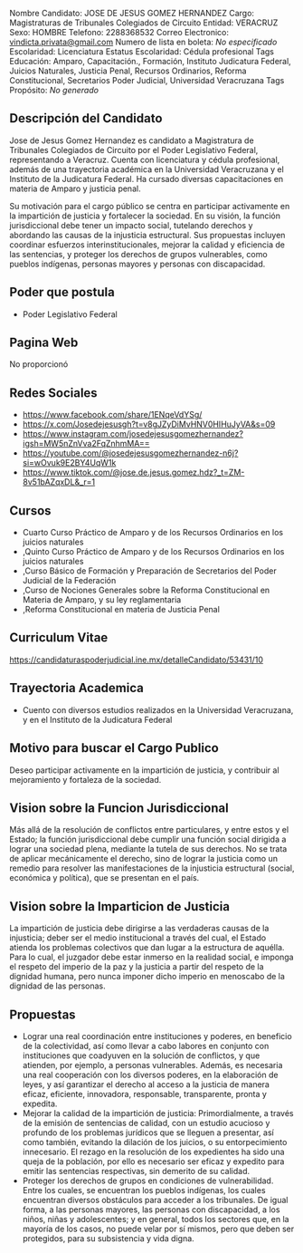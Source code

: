 Nombre Candidato: JOSE DE JESUS GOMEZ HERNANDEZ
Cargo: Magistraturas de Tribunales Colegiados de Circuito
Entidad: VERACRUZ
Sexo: HOMBRE
Telefono: 2288368532
Correo Electronico: vindicta.privata@gmail.com
Numero de lista en boleta: *No especificado*
Escolaridad: Licenciatura
Estatus Escolaridad: Cédula profesional
Tags Educación: Amparo, Capacitación., Formación, Instituto Judicatura Federal, Juicios Naturales, Justicia Penal, Recursos Ordinarios, Reforma Constitucional, Secretarios Poder Judicial, Universidad Veracruzana
Tags Propósito: *No generado*


## Descripción del Candidato 

Jose de Jesus Gomez Hernandez es candidato a Magistratura de Tribunales Colegiados de Circuito por el Poder Legislativo Federal, representando a Veracruz. Cuenta con licenciatura y cédula profesional, además de una trayectoria académica en la Universidad Veracruzana y el Instituto de la Judicatura Federal.  Ha cursado diversas capacitaciones en materia de Amparo y justicia penal.

Su motivación para el cargo público se centra en participar activamente en la impartición de justicia y fortalecer la sociedad.  En su visión, la función jurisdiccional debe tener un impacto social, tutelando derechos y abordando las causas de la injusticia estructural.  Sus propuestas incluyen coordinar esfuerzos interinstitucionales, mejorar la calidad y eficiencia de las sentencias, y proteger los derechos de grupos vulnerables, como pueblos indígenas, personas mayores y personas con discapacidad.


## Poder que postula

- Poder Legislativo Federal


## Pagina Web

No proporcionó


## Redes Sociales

- https://www.facebook.com/share/1ENqeVdYSg/
- https://x.com/Josedejesusgh?t=v8gJZyDiMvHNV0HIHuJyVA&s=09
- https://www.instagram.com/josedejesusgomezhernandez?igsh=MW5nZnVva2FqZnhmMA==
- https://youtube.com/@josedejesusgomezhernandez-n6j?si=wOvuk9E2BY4UqW1k
- https://www.tiktok.com/@jose.de.jesus.gomez.hdz?_t=ZM-8v51bAZqxDL&_r=1


## Cursos

- Cuarto Curso Práctico de Amparo y de los Recursos Ordinarios en los juicios naturales
- ,Quinto Curso Práctico de Amparo y de los Recursos Ordinarios en los juicios naturales
- ,Curso Básico de Formación y Preparación de Secretarios del Poder Judicial de la Federación
- ,Curso de Nociones Generales sobre la Reforma Constitucional en Materia de Amparo, y su ley reglamentaria
- ,Reforma Constitucional en materia de Justicia Penal


## Curriculum Vitae

https://candidaturaspoderjudicial.ine.mx/detalleCandidato/53431/10


## Trayectoria Academica

- Cuento con diversos estudios realizados en la Universidad Veracruzana, y en el Instituto de la Judicatura Federal


## Motivo para buscar el Cargo Publico

Deseo participar activamente en la impartición de justicia, y contribuir al mejoramiento y fortaleza de la sociedad.


## Vision sobre la Funcion Jurisdiccional

Más allá de la resolución de conflictos entre particulares, y entre estos y el Estado; la función jurisdiccional debe cumplir una función social dirigida a lograr una sociedad plena, mediante la tutela de sus derechos. No se trata de aplicar mecánicamente el derecho, sino de lograr la justicia como un remedio para resolver las manifestaciones de la injusticia estructural (social, económica y política), que se presentan en el país.


## Vision sobre la Imparticion de Justicia

La impartición de justicia debe dirigirse a las verdaderas causas de la injusticia; deber ser el medio institucional a través del cual, el Estado atienda los problemas colectivos que dan lugar a la estructura de aquélla. Para lo cual, el juzgador debe estar inmerso en la realidad social, e imponga el respeto del imperio de la paz y la justicia a partir del respeto de la dignidad humana, pero nunca imponer dicho imperio en menoscabo de la dignidad de las personas.


## Propuestas

- Lograr una real coordinación entre instituciones y poderes, en beneficio de la colectividad, así como llevar a cabo labores en conjunto con instituciones que coadyuven en la solución de conflictos, y que atienden, por ejemplo, a personas vulnerables. Además, es necesaria una real cooperación con los diversos poderes, en la elaboración de leyes, y así garantizar el derecho al acceso a la justicia de manera eficaz, eficiente, innovadora, responsable, transparente, pronta y expedita.
- Mejorar la calidad de la impartición de justicia: Primordialmente, a través de la emisión de sentencias de calidad, con un estudio acucioso y profundo de los problemas jurídicos que se lleguen a presentar, así como también, evitando la dilación de los juicios, o su entorpecimiento innecesario. El rezago en la resolución de los expedientes ha sido una queja de la población, por ello es necesario ser eficaz y expedito para emitir las sentencias respectivas, sin demerito de su calidad.
- Proteger los derechos de grupos en condiciones de vulnerabilidad. Entre los cuales, se encuentran los pueblos indígenas, los cuales encuentran diversos obstáculos para acceder a los tribunales. De igual forma, a las personas mayores, las personas con discapacidad, a los niños, niñas y adolescentes; y en general, todos los sectores que, en la mayoría de los casos, no puede velar por sí mismos, pero que deben ser protegidos, para su subsistencia y vida digna.

